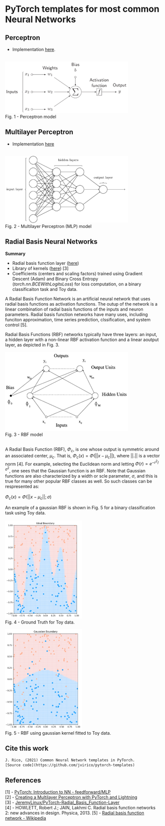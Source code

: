 
# PyTorch templates for most common Neural Networks

## Perceptron
- Implementation [here](./perceptron.py).

\
<img src="./img/perceptron.png" alt="drawing" width="400"/>\
Fig. 1 - Perceptron model


## Multilayer Perceptron
- Implementation [here](./multilayer_perceptron.py)

\
<img src="./img/mlp_network.png" alt="drawing" width="400"/>\
Fig. 2 - Multilayer Perceptron (MLP) model

## Radial Basis Neural Networks

**Summary**
- Radial basis function layer ([here](./radial_basis_function_nn.py))
- Library of kernels ([here](./radial_basis_functions.py)) [3]
- Coefficients (centers and scaling factors) trained using Gradient Descent (Adam) and Binary Cross Entropy (*torch.nn.BCEWithLogitsLoss*) for loss computation, on a binary classificaiton task and Toy data.

A Radial Basis Function Network is an artificial neural network that uses radial basis functions as activation functions. The outup of the network is a linear combination of radial basis functions of the inputs and neuron parameters. Radial basis function networks have many uses, including funciton approximation, time series prediction, clssification, and system control [5].

Radial Basis Functions (RBF) networks typically have three layers: an input, a hidden layer with a non-linear RBF activation function and a linear aoutput layer, as depicted in Fig. 3.

<img src="./img/RadialBasisFunctionNet.png" alt="drawing" width="400"/>\
Fig. 3 - RBF model

\
A Radial Basis Function (RBF), $\Phi_c$, is one whose output is symmetric around an associated center, $\mu_c$. That is, $\Phi_c(x) = \Phi(||x-\mu_c||)$, where $||.||$ is a vector norm [4]. For example, selecting the Euclidean norm and letting $\Phi(r)=e^{-r^2/\sigma^2}$, one sees that the Gaussian function is an RBF. Note that Gaussian functions are also characterized by a width or scle parameter, $\sigma$, and this is true for many other popular RBF classes as well. So such classes can be respresented as:
\
\
$\Phi_c(x) = \Phi(||x-\mu_c||;\sigma)$

An example of a gaussian RBF is shown in Fig. 5 for a binary classification task using Toy data.\
\
<img src="./img/GT.png" alt="drawing" width="250"/>\
Fig. 4 - Ground Truth for Toy data.

<img src="./img/gaussian.png" alt="drawing" width="250"/>\
Fig. 5 - RBF using gaussian kernel fitted to Toy data.



## Cite this work
    J. Rico, (2021) Common Neural Network templates in PyTorch. 
    [Source code](https://github.com/jvirico/pytorch-templates)


## References
[1] - [PyTorch: Introduction to NN - feedforward/MLP](https://medium.com/biaslyai/pytorch-introduction-to-neural-network-feedforward-neural-network-model-e7231cff47cb)\
[2] - [Creating a Multilayer Perceptron with PyTorch and Lightning](https://www.machinecurve.com/index.php/2021/01/26/creating-a-multilayer-perceptron-with-pytorch-and-lightning/)
\
[3] - [JeremyLinux/PyTorch-Radial_Basis_Function-Layer](https://github.com/JeremyLinux/PyTorch-Radial-Basis-Function-Layer)
\
[4] - HOWLETT, Robert J.; JAIN, Lakhmi C. Radial basis function networks 2: new advances in design. Physica, 2013.
[5] - [Radial basis function network - Wikipedia](https://en.wikipedia.org/wiki/Radial_basis_function_network)


